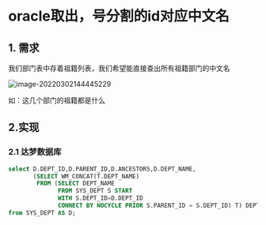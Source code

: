 # oracle取出，号分割的id对应中文名

## 1. 需求

我们部门表中存着祖籍列表，我们希望能直接查出所有祖籍部门的中文名

![image-20220302144445229](https://zszblog.oss-cn-beijing.aliyuncs.com/zszblog/blogimage-master/image-20220302144445229.png)

如：这几个部门的祖籍都是什么

## 2.实现

### 2.1 达梦数据库

```sql
select D.DEPT_ID,D.PARENT_ID,D.ANCESTORS,D.DEPT_NAME,
       (SELECT WM_CONCAT(T.DEPT_NAME)
        FROM (SELECT DEPT_NAME
              FROM SYS_DEPT S START
              WITH S.DEPT_ID=D.DEPT_ID
              CONNECT BY NOCYCLE PRIOR S.PARENT_ID = S.DEPT_ID) T) DEPT_URL
from SYS_DEPT AS D;

```

